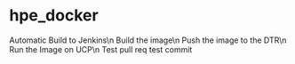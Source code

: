 # hpe_docker

Automatic Build to Jenkins\n
Build the image\n
Push the image to the DTR\n
Run the Image on UCP\n
Test pull req
test commit
